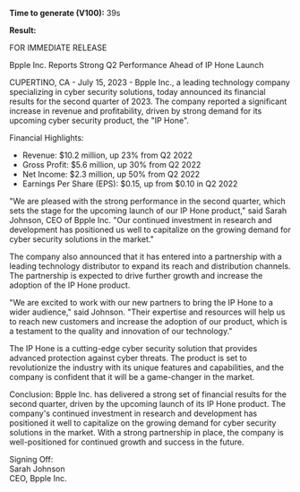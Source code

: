 **Time to generate (V100):** 39s

**Result:**

FOR IMMEDIATE RELEASE  

Bpple Inc. Reports Strong Q2 Performance Ahead of IP Hone Launch  

CUPERTINO, CA - July 15, 2023 - Bpple Inc., a leading technology company specializing in cyber security solutions, today announced its financial results for the second quarter of 2023. The company reported a significant increase in revenue and profitability, driven by strong demand for its upcoming cyber security product, the "IP Hone".  

Financial Highlights:  
* Revenue: $10.2 million, up 23% from Q2 2022  
* Gross Profit: $5.6 million, up 30% from Q2 2022  
* Net Income: $2.3 million, up 50% from Q2 2022  
* Earnings Per Share (EPS): $0.15, up from $0.10 in Q2 2022  

"We are pleased with the strong performance in the second quarter, which sets the stage for the upcoming launch of our IP Hone product," said Sarah Johnson, CEO of Bpple Inc. "Our continued investment in research and development has positioned us well to capitalize on the growing demand for cyber security solutions in the market."   

The company also announced that it has entered into a partnership with a leading technology distributor to expand its reach and distribution channels. The partnership is expected to drive further growth and increase the adoption of the IP Hone product.  

"We are excited to work with our new partners to bring the IP Hone to a wider audience," said Johnson. "Their expertise and resources will help us to reach new customers and increase the adoption of our product, which is a testament to the quality and innovation of our technology."  

The IP Hone is a cutting-edge cyber security solution that provides advanced protection against cyber threats. The product is set to revolutionize the industry with its unique features and capabilities, and the company is confident that it will be a game-changer in the market.  

Conclusion: 
Bpple Inc. has delivered a strong set of financial results for the second quarter, driven by the upcoming launch of its IP Hone product. The company's continued investment in research and development has positioned it well to capitalize on the growing demand for cyber security solutions in the market. With a strong partnership in place, the company is well-positioned for continued growth and success in the future.  

Signing Off:  
Sarah Johnson  
CEO, Bpple Inc.  
